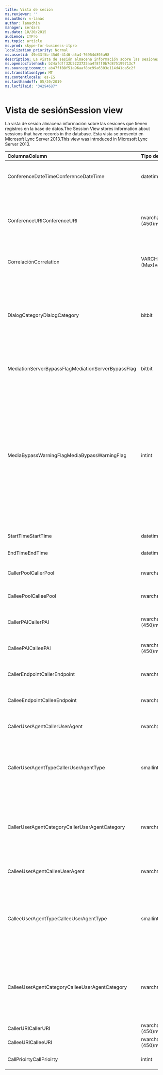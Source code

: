 ```yaml
---
title: Vista de sesión
ms.reviewer: ''
ms.author: v-lanac
author: lanachin
manager: serdars
ms.date: 10/20/2015
audience: ITPro
ms.topic: article
ms.prod: skype-for-business-itpro
localization_priority: Normal
ms.assetid: 49e33f5b-45d0-4146-a5a4-76954d895a98
description: La vista de sesión almacena información sobre las sesiones que tienen registros en la base de datos. Esta vista se presentó en Microsoft Lync Server 2013.
ms.openlocfilehash: b24afdff32b5223725aa4f8ff0b7d875199713c7
ms.sourcegitcommit: ab47ff88f51a96aaf8bc99a6303e114d41ca5c2f
ms.translationtype: MT
ms.contentlocale: es-ES
ms.lasthandoff: 05/20/2019
ms.locfileid: "34294687"
---
```

# <a name="session-view"></a><span data-ttu-id="35834-104">Vista de sesión</span><span class="sxs-lookup"><span data-stu-id="35834-104">Session view</span></span>
 
<span data-ttu-id="35834-105">La vista de sesión almacena información sobre las sesiones que tienen registros en la base de datos.</span><span class="sxs-lookup"><span data-stu-id="35834-105">The Session View stores information about sessions that have records in the database.</span></span> <span data-ttu-id="35834-106">Esta vista se presentó en Microsoft Lync Server 2013.</span><span class="sxs-lookup"><span data-stu-id="35834-106">This view was introduced in Microsoft Lync Server 2013.</span></span>
  
|<span data-ttu-id="35834-107">**Columna**</span><span class="sxs-lookup"><span data-stu-id="35834-107">**Column**</span></span>|<span data-ttu-id="35834-108">**Tipo de datos**</span><span class="sxs-lookup"><span data-stu-id="35834-108">**Data Type**</span></span>|<span data-ttu-id="35834-109">**Detalles**</span><span class="sxs-lookup"><span data-stu-id="35834-109">**Details**</span></span>|
|:-----|:-----|:-----|
|<span data-ttu-id="35834-110">ConferenceDateTime</span><span class="sxs-lookup"><span data-stu-id="35834-110">ConferenceDateTime</span></span>  <br/> |<span data-ttu-id="35834-111">datetime</span><span class="sxs-lookup"><span data-stu-id="35834-111">datetime</span></span>  <br/> |<span data-ttu-id="35834-112">Se hace referencia a ella desde la tabla MediaLine.</span><span class="sxs-lookup"><span data-stu-id="35834-112">Referenced from the MediaLine Table.</span></span>  <br/> |
|<span data-ttu-id="35834-113">ConferenceURI</span><span class="sxs-lookup"><span data-stu-id="35834-113">ConferenceURI</span></span>  <br/> |<span data-ttu-id="35834-114">nvarchar (450)</span><span class="sxs-lookup"><span data-stu-id="35834-114">nvarchar(450)</span></span>  <br/> |<span data-ttu-id="35834-115">URI de conferencia si se trata de una conferencia o DialogID si se trata de una sesión de punto a punto.</span><span class="sxs-lookup"><span data-stu-id="35834-115">Conference URI if this is a conference, or DialogID if this is a peer-to-peer session.</span></span>  <br/> |
|<span data-ttu-id="35834-116">Correlación</span><span class="sxs-lookup"><span data-stu-id="35834-116">Correlation</span></span>  <br/> |<span data-ttu-id="35834-117">VARCHAR (Max)</span><span class="sxs-lookup"><span data-stu-id="35834-117">varchar(max)</span></span>  <br/> |<span data-ttu-id="35834-118">IDENTIFICADOR de correlación de la sesión.</span><span class="sxs-lookup"><span data-stu-id="35834-118">Correlation ID of the session.</span></span>  <br/> |
|<span data-ttu-id="35834-119">DialogCategory</span><span class="sxs-lookup"><span data-stu-id="35834-119">DialogCategory</span></span>  <br/> |<span data-ttu-id="35834-120">bit</span><span class="sxs-lookup"><span data-stu-id="35834-120">bit</span></span>  <br/> |<span data-ttu-id="35834-121">Categoría de cuadro de diálogo; 0 es la pierna del servidor de Skype empresarial Server. 1 es el servidor de mediación para la puerta de la puerta de enlace RTC.</span><span class="sxs-lookup"><span data-stu-id="35834-121">Dialog category; 0 is Skype for Business Server to Mediation Server leg; 1 is Mediation Server to PSTN gateway leg.</span></span>  <br/> |
|<span data-ttu-id="35834-122">MediationServerBypassFlag</span><span class="sxs-lookup"><span data-stu-id="35834-122">MediationServerBypassFlag</span></span>  <br/> |<span data-ttu-id="35834-123">bit</span><span class="sxs-lookup"><span data-stu-id="35834-123">bit</span></span>  <br/> |<span data-ttu-id="35834-124">Indica si se ha omitido la llamada.</span><span class="sxs-lookup"><span data-stu-id="35834-124">Indicates whether or not the call was bypassed.</span></span>  <br/> |
|<span data-ttu-id="35834-125">MediaBypassWarningFlag</span><span class="sxs-lookup"><span data-stu-id="35834-125">MediaBypassWarningFlag</span></span>  <br/> |<span data-ttu-id="35834-126">int</span><span class="sxs-lookup"><span data-stu-id="35834-126">int</span></span>  <br/> |<span data-ttu-id="35834-127">Este campo, si está presente, indica por qué no se omitió una llamada, incluso si los identificadores de omisión coinciden.</span><span class="sxs-lookup"><span data-stu-id="35834-127">This field, if present, indicates why a call was not bypassed even if the bypass IDs matched.</span></span> <span data-ttu-id="35834-128">Para Skype empresarial Server, solo se define un valor:</span><span class="sxs-lookup"><span data-stu-id="35834-128">For Skype for Business Server, only one value is defined:</span></span>  <br/> <span data-ttu-id="35834-129">0x0001: identificador de omisión desconocido para el adaptador de red predeterminado</span><span class="sxs-lookup"><span data-stu-id="35834-129">0x0001 - Unknown bypass ID for Default network adapter</span></span>  <br/> |
|<span data-ttu-id="35834-130">StartTime</span><span class="sxs-lookup"><span data-stu-id="35834-130">StartTime</span></span>  <br/> |<span data-ttu-id="35834-131">datetime</span><span class="sxs-lookup"><span data-stu-id="35834-131">datetime</span></span>  <br/> |<span data-ttu-id="35834-132">Hora de inicio de la llamada.</span><span class="sxs-lookup"><span data-stu-id="35834-132">Call start time.</span></span>  <br/> |
|<span data-ttu-id="35834-133">EndTime</span><span class="sxs-lookup"><span data-stu-id="35834-133">EndTime</span></span>  <br/> |<span data-ttu-id="35834-134">datetime</span><span class="sxs-lookup"><span data-stu-id="35834-134">datetime</span></span>  <br/> |<span data-ttu-id="35834-135">Hora de finalización de la llamada.</span><span class="sxs-lookup"><span data-stu-id="35834-135">Call end time.</span></span>  <br/> |
|<span data-ttu-id="35834-136">CallerPool</span><span class="sxs-lookup"><span data-stu-id="35834-136">CallerPool</span></span>  <br/> |<span data-ttu-id="35834-137">nvarchar(256)</span><span class="sxs-lookup"><span data-stu-id="35834-137">nvarchar(256)</span></span>  <br/> |<span data-ttu-id="35834-138">FQDN del grupo de llamadas.</span><span class="sxs-lookup"><span data-stu-id="35834-138">Caller pool FQDN.</span></span>  <br/> |
|<span data-ttu-id="35834-139">CalleePool</span><span class="sxs-lookup"><span data-stu-id="35834-139">CalleePool</span></span>  <br/> |<span data-ttu-id="35834-140">nvarchar(256)</span><span class="sxs-lookup"><span data-stu-id="35834-140">nvarchar(256)</span></span>  <br/> |<span data-ttu-id="35834-141">FQDN del grupo de destinatarios de la llamada.</span><span class="sxs-lookup"><span data-stu-id="35834-141">Callee pool FQDN.</span></span>  <br/> |
|<span data-ttu-id="35834-142">CallerPAI</span><span class="sxs-lookup"><span data-stu-id="35834-142">CallerPAI</span></span>  <br/> |<span data-ttu-id="35834-143">nvarchar (450)</span><span class="sxs-lookup"><span data-stu-id="35834-143">nvarchar(450)</span></span>  <br/> |<span data-ttu-id="35834-144">URI de identidad afirmada de la persona que llama.</span><span class="sxs-lookup"><span data-stu-id="35834-144">Caller's p-asserted identity URI.</span></span>  <br/> |
|<span data-ttu-id="35834-145">CalleePAI</span><span class="sxs-lookup"><span data-stu-id="35834-145">CalleePAI</span></span>  <br/> |<span data-ttu-id="35834-146">nvarchar (450)</span><span class="sxs-lookup"><span data-stu-id="35834-146">nvarchar(450)</span></span>  <br/> |<span data-ttu-id="35834-147">URI de identidad afirmada de la persona que llama.</span><span class="sxs-lookup"><span data-stu-id="35834-147">Callee's p-asserted identity URI.</span></span>  <br/> |
|<span data-ttu-id="35834-148">CallerEndpoint</span><span class="sxs-lookup"><span data-stu-id="35834-148">CallerEndpoint</span></span>  <br/> |<span data-ttu-id="35834-149">nvarchar(256)</span><span class="sxs-lookup"><span data-stu-id="35834-149">nvarchar(256)</span></span>  <br/> |<span data-ttu-id="35834-150">Nombre del punto de conexión de la llamada.</span><span class="sxs-lookup"><span data-stu-id="35834-150">Caller's endpoint name.</span></span>  <br/> |
|<span data-ttu-id="35834-151">CalleeEndpoint</span><span class="sxs-lookup"><span data-stu-id="35834-151">CalleeEndpoint</span></span>  <br/> |<span data-ttu-id="35834-152">nvarchar(256)</span><span class="sxs-lookup"><span data-stu-id="35834-152">nvarchar(256)</span></span>  <br/> |<span data-ttu-id="35834-153">Nombre del punto de conexión de la llamada.</span><span class="sxs-lookup"><span data-stu-id="35834-153">Caller's endpoint name.</span></span>  <br/> |
|<span data-ttu-id="35834-154">CallerUserAgent</span><span class="sxs-lookup"><span data-stu-id="35834-154">CallerUserAgent</span></span>  <br/> |<span data-ttu-id="35834-155">nvarchar(256)</span><span class="sxs-lookup"><span data-stu-id="35834-155">nvarchar(256)</span></span>  <br/> |<span data-ttu-id="35834-156">Cadena de agente de usuario de la llamada.</span><span class="sxs-lookup"><span data-stu-id="35834-156">Caller's user agent string.</span></span>  <br/> |
|<span data-ttu-id="35834-157">CallerUserAgentType</span><span class="sxs-lookup"><span data-stu-id="35834-157">CallerUserAgentType</span></span>  <br/> |<span data-ttu-id="35834-158">smallint</span><span class="sxs-lookup"><span data-stu-id="35834-158">smallint</span></span>  <br/> |<span data-ttu-id="35834-159">Tipo de agente de usuario de la llamada.</span><span class="sxs-lookup"><span data-stu-id="35834-159">Type of caller's user agent.</span></span> <span data-ttu-id="35834-160">Consulte la [tabla UserAgent](useragent.md) para obtener más información.</span><span class="sxs-lookup"><span data-stu-id="35834-160">See the [UserAgent table](useragent.md) for details.</span></span> <br/> |
|<span data-ttu-id="35834-161">CallerUserAgentCategory</span><span class="sxs-lookup"><span data-stu-id="35834-161">CallerUserAgentCategory</span></span>  <br/> |<span data-ttu-id="35834-162">nvarchar (64)</span><span class="sxs-lookup"><span data-stu-id="35834-162">nvarchar (64)</span></span>  <br/> |<span data-ttu-id="35834-163">Categoría del agente de usuario de la llamada.</span><span class="sxs-lookup"><span data-stu-id="35834-163">Category of caller's user agent.</span></span> <span data-ttu-id="35834-164">Para obtener más información, consulta la [tabla UserAgentDef (QoE)](useragentdef-qoe.md) .</span><span class="sxs-lookup"><span data-stu-id="35834-164">See the [UserAgentDef table (QoE)](useragentdef-qoe.md) for details.</span></span> <br/> |
|<span data-ttu-id="35834-165">CalleeUserAgent</span><span class="sxs-lookup"><span data-stu-id="35834-165">CalleeUserAgent</span></span>  <br/> |<span data-ttu-id="35834-166">nvarchar(256)</span><span class="sxs-lookup"><span data-stu-id="35834-166">nvarchar(256)</span></span>  <br/> |<span data-ttu-id="35834-167">Cadena de agente de usuario de la persona que llama.</span><span class="sxs-lookup"><span data-stu-id="35834-167">Callee's user agent string.</span></span>  <br/> |
|<span data-ttu-id="35834-168">CalleeUserAgentType</span><span class="sxs-lookup"><span data-stu-id="35834-168">CalleeUserAgentType</span></span>  <br/> |<span data-ttu-id="35834-169">smallint</span><span class="sxs-lookup"><span data-stu-id="35834-169">smallint</span></span>  <br/> |<span data-ttu-id="35834-170">Tipo de agente de usuario para el destinatario de la llamada.</span><span class="sxs-lookup"><span data-stu-id="35834-170">Type of user agent for the callee.</span></span> <span data-ttu-id="35834-171">Consulte la [tabla UserAgent](useragent.md) para obtener más información.</span><span class="sxs-lookup"><span data-stu-id="35834-171">See the [UserAgent table](useragent.md) for details.</span></span> <br/> |
|<span data-ttu-id="35834-172">CalleeUserAgentCategory</span><span class="sxs-lookup"><span data-stu-id="35834-172">CalleeUserAgentCategory</span></span>  <br/> |<span data-ttu-id="35834-173">nvarchar (64)</span><span class="sxs-lookup"><span data-stu-id="35834-173">nvarchar (64)</span></span>  <br/> |<span data-ttu-id="35834-174">Categoría de agente de usuario para el destinatario de la llamada.</span><span class="sxs-lookup"><span data-stu-id="35834-174">User agent category for the callee.</span></span> <span data-ttu-id="35834-175">Para obtener más información, consulta la [tabla UserAgentDef (QoE)](useragentdef-qoe.md) .</span><span class="sxs-lookup"><span data-stu-id="35834-175">See the [UserAgentDef table (QoE)](useragentdef-qoe.md) for details.</span></span> <br/> |
|<span data-ttu-id="35834-176">CallerURI</span><span class="sxs-lookup"><span data-stu-id="35834-176">CallerURI</span></span>  <br/> |<span data-ttu-id="35834-177">nvarchar (450)</span><span class="sxs-lookup"><span data-stu-id="35834-177">nvarchar(450)</span></span>  <br/> |<span data-ttu-id="35834-178">URI de la persona que llama.</span><span class="sxs-lookup"><span data-stu-id="35834-178">Caller's URI.</span></span>  <br/> |
|<span data-ttu-id="35834-179">CalleeURI</span><span class="sxs-lookup"><span data-stu-id="35834-179">CalleeURI</span></span>  <br/> |<span data-ttu-id="35834-180">nvarchar (450)</span><span class="sxs-lookup"><span data-stu-id="35834-180">nvarchar(450)</span></span>  <br/> |<span data-ttu-id="35834-181">URI de la persona que llama.</span><span class="sxs-lookup"><span data-stu-id="35834-181">Callee's URI.</span></span>  <br/> |
|<span data-ttu-id="35834-182">CallPrioirty</span><span class="sxs-lookup"><span data-stu-id="35834-182">CallPrioirty</span></span>  <br/> |<span data-ttu-id="35834-183">int</span><span class="sxs-lookup"><span data-stu-id="35834-183">int</span></span>  <br/> |<span data-ttu-id="35834-184">Prioridad de la llamada.</span><span class="sxs-lookup"><span data-stu-id="35834-184">Priority of the call.</span></span>  <br/> |
   

